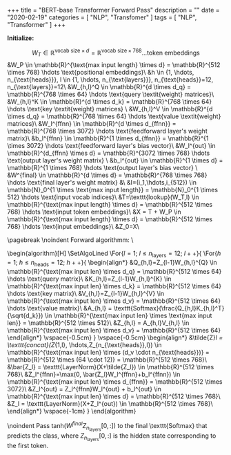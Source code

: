 +++
title = "BERT-base Transformer Forward Pass"
description = ""
date = "2020-02-19"
categories = [ "NLP", "Transfomer" ]
tags = [
    "NLP",
    "Transformer"
]
+++


__Initialize:__

$$W_T \in \mathbb{R}^{\text{vocab size} \times d} = \mathbb{R}^{\text{vocab size} \times 768} \hdots  \text{token embeddings}$$ 
&W_P \in \mathbb{R}^{\text{max input length} \times d} = \mathbb{R}^{512 \times 768} \hdots  \text{positional embeddings}\\
&h \in \{1, \hdots, n_{\text{heads}}\}, l \in \{1, \hdots, n_{\text{layers}}\}, n_{\text{heads}}=12, n_{\text{layers}}=12\\
&W_{h,l}^Q \in \mathbb{R}^{d \times d_q} = \mathbb{R}^{768 \times 64} \hdots  \text{query \textit{weight} matrices}\\ 
&W_{h,l}^K \in \mathbb{R}^{d \times d_k} = \mathbb{R}^{768 \times 64} \hdots  \text{key \textit{weight} matrices} \\ 
&W_{h,l}^V \in \mathbb{R}^{d \times d_q} = \mathbb{R}^{768 \times 64} \hdots  \text{value \textit{weight} matrices}\\ 
&W_l^{ffnn} \in \mathbb{R}^{d \times d_{ffnn}} = \mathbb{R}^{768 \times 3072} \hdots  \text{feedforward layer's weight matrix}\\
&b_l^{ffnn} \in \mathbb{R}^{1 \times d_{ffnn}} = \mathbb{R}^{1 \times 3072} \hdots  \text{feedforward layer's bias vector}\\
&W_l^{out} \in \mathbb{R}^{d_{ffnn} \times d} = \mathbb{R}^{3072 \times 768} \hdots  \text{output layer's weight matrix} \\ 
&b_l^{out} \in \mathbb{R}^{1 \times d} = \mathbb{R}^{1 \times 768} \hdots  \text{output layer's bias vector} \\ &W^{final} \in \mathbb{R}^{d \times d} = \mathbb{R}^{768 \times 768} \hdots \text{final layer's weight matrix}
&\\
&I=(i_1,\hdots,i_{512}) \in \mathbb{N}_0^{1 \times \text{max input length}} = \mathbb{N}_0^{1 \times 512} \hdots  \text{input vocab indices}\\
&T=\texttt{lookup}(W_T,I) \in \mathbb{R}^{\text{max input length} \times d} = \mathbb{R}^{512 \times 768} \hdots  \text{input token embeddings}\\
&X = T + W_P  \in \mathbb{R}^{\text{max input length} \times d} = \mathbb{R}^{512 \times 768} \hdots  \text{input embeddings}\\
&Z_0=X\\


\pagebreak 
\noindent Forward algorithmm: \\

\begin{algorithm}[H]
\SetAlgoLined
  \For{$l=1;\ l \leq n_{\text{layers}}=12;\ l++$}{
       \For{$h=1;\ h \leq n_{\text{heads}}=12;\ h++$}{
        \begin{align*}
        &Q_{h,l}=Z_{l-1}W_{h,l}^{Q} \in \mathbb{R}^{\text{max input len} \times d_q} = \mathbb{R}^{512 \times 64} \hdots \text{query matrix}\\
        &K_{h,l}=Z_{l-1}W_{h,l}^{K} \in \mathbb{R}^{\text{max input len} \times d_k} = \mathbb{R}^{512 \times 64} \hdots \text{key matrix}\\
        &V_{h,l}=Z_{l-1}W_{h,l}^{V} \in \mathbb{R}^{\text{max input len} \times d_v} = \mathbb{R}^{512 \times 64} \hdots \text{value matrix}\\
        &A_{h,l} = \texttt{Softmax}(\frac{Q_{h,l}K_{h,l}^T}{\sqrt{d_k}}) \in \mathbb{R}^{\text{max input len} \times \text{max input len}} = \mathbb{R}^{512 \times 512}\\
        &Z_{h,l} = A_{h,l}V_{h,l} \in \mathbb{R}^{\text{max input len} \times d_v} = \mathbb{R}^{512 \times 64}
        \end{align*}
        \vspace{-0.5cm}
       }
    \vspace{-0.5cm}
    \begin{align*}
    &\tilde{Z}_l = \texttt{concat}(Z_{1,l}, \hdots,Z_{n_{\text{heads}},l}) \in \mathbb{R}^{\text{max input len} \times (d_v \cdot n_{\text{heads}})} = \mathbb{R}^{512 \times (64 \cdot 12)} = \mathbb{R}^{512 \times 768}\\
    &\bar{Z_l} = \texttt{LayerNorm}(X+\tilde{Z_l}) \in \mathbb{R}^{512 \times 768}\\
    &Z_l^{ffnn}=\max(0, \bar{Z_l}W_l^{ffnn}+b_l^{ffnn}) \in \mathbb{R}^{\text{max input len} \times d_{ffnn}} = \mathbb{R}^{512 \times 3072}\\
    &Z_l^{out} = Z_l^{ffnn}W_l^{out} + b_l^{out} \in  \mathbb{R}^{\text{max input len} \times d} = \mathbb{R}^{512 \times 768}\\
    &Z_l = \texttt{LayerNorm}(X+Z_l^{out}) \in \mathbb{R}^{512 \times 768}\\
    \end{align*}
    \vspace{-1cm}
 }
\end{algorithm}

\noindent Pass $\text{tanh}(W^{final}Z_{n_{\text{layers}}}[0,:])$ to the final \texttt{Softmax} that predicts the class, where $Z_{n_{\text{layers}}}[0,:]$ is the hidden state corresponding to the first token.

